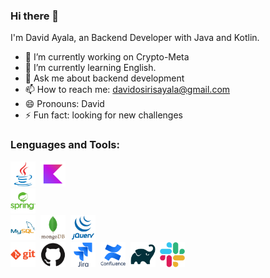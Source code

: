 ### Hi there 👋

I'm David Ayala, an Backend Developer with Java and Kotlin.

- 🔭 I’m currently working on Crypto-Meta
- 🌱 I’m currently learning English.
- 💬 Ask me about backend development
- 📫 How to reach me: davidosirisayala@gmail.com
- 😄 Pronouns: David
- ⚡ Fun fact: looking for new challenges

<div align="left">
  <h3> Lenguages and Tools:</h3>
  <div>
    <img src="https://github.com/devicons/devicon/blob/master/icons/java/java-original.svg"  title="Java" alt="Java" width="40" height="40"/>&nbsp;
    <img src="https://github.com/devicons/devicon/blob/master/icons/kotlin/kotlin-original.svg" title="Kotlin" alt="Kotlin" width="40" height="40"/>&nbsp;
  </div>
  <div>
    <img src="https://github.com/devicons/devicon/blob/master/icons/spring/spring-original-wordmark.svg"  title="Spring" alt="Spring" width="40" height="40"/>&nbsp;
  </div>
    <div>
    <img src="https://github.com/devicons/devicon/blob/master/icons/mysql/mysql-original-wordmark.svg"  title="MySql" alt="MySql" width="40" height="40"/>&nbsp;
    <img src="https://github.com/devicons/devicon/blob/master/icons/mongodb/mongodb-original-wordmark.svg"  title="MySql" alt="MySql" width="40" height="40"/>&nbsp;
      <img src="https://github.com/devicons/devicon/blob/master/icons/jquery/jquery-plain-wordmark.svg"  title="Jquery" alt="Jquery" width="40" height="40"/>&nbsp;
         
  </div>
    <div>
    <img src="https://github.com/devicons/devicon/blob/master/icons/git/git-plain-wordmark.svg"  title="Git" alt="Git" width="40" height="40"/>&nbsp;
    <img src="https://github.com/devicons/devicon/blob/master/icons/github/github-original.svg"  title="Github" alt="Github" width="40" height="40"/>&nbsp;
    <img src="https://github.com/devicons/devicon/blob/master/icons/jira/jira-original-wordmark.svg"  title="Jira" alt="Jira" width="40" height="40"/>&nbsp;
    <img src="https://github.com/devicons/devicon/blob/master/icons/confluence/confluence-original-wordmark.svg"  title="Confluence" alt="Confluence" width="40" height="40"/>&nbsp;
    <img src="https://github.com/devicons/devicon/blob/master/icons/gradle/gradle-plain.svg"  title="Gradle" alt="Gradle" width="40" height="40"/>&nbsp;
    <img src="https://github.com/devicons/devicon/blob/master/icons/slack/slack-original.svg"  title="Slack" alt="Slack" width="40" height="40"/>&nbsp;
      
  </div>
    
</div>
